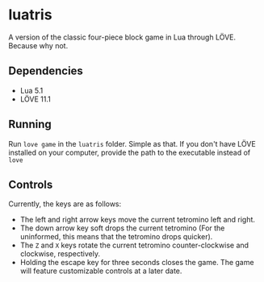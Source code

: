 # luatris
A version of the classic four-piece block game in Lua through LÖVE. Because why not.

## Dependencies
* Lua 5.1
* LÖVE 11.1

## Running
Run `love game` in the `luatris` folder. Simple as that.
If you don't have LÖVE installed on your computer, provide the path to the executable instead of `love`

## Controls
Currently, the keys are as follows:
* The left and right arrow keys move the current tetromino left and right.
* The down arrow key soft drops the current tetromino (For the uninformed, this means that the tetromino drops quicker).
* The `Z` and `X` keys rotate the current tetromino counter-clockwise and clockwise, respectively.
* Holding the escape key for three seconds closes the game.
The game will feature customizable controls at a later date.
